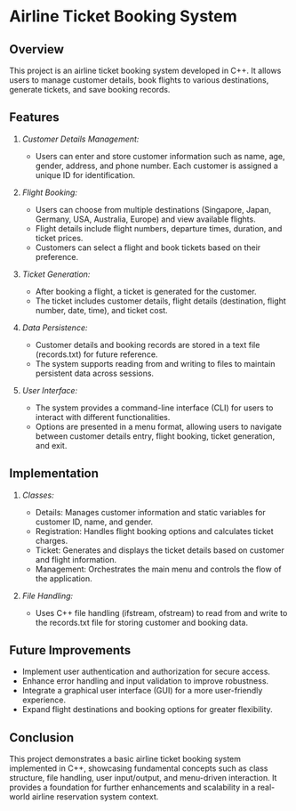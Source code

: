 # Airline Ticket Booking System
## Overview
This project is an airline ticket booking system developed in C++. It allows users to manage customer details, book flights to various destinations, generate tickets, and save booking records.

## Features
 1. *Customer Details Management:*

    - Users can enter and store customer information such as name, age, gender, address, and phone number.
    Each customer is assigned a unique ID for identification.

 2. *Flight Booking:*
     - Users can choose from multiple destinations (Singapore, Japan, Germany, USA, Australia, Europe) and view available flights.
     - Flight details include flight numbers, departure times, duration, and ticket prices.
     - Customers can select a flight and book tickets based on their preference.
    
3. *Ticket Generation:*

   - After booking a flight, a ticket is generated for the customer.
   - The ticket includes customer details, flight details (destination, flight number, date, time), and ticket cost.

4. *Data Persistence:*

   - Customer details and booking records are stored in a text file (records.txt) for future reference.
   - The system supports reading from and writing to files to maintain persistent data across sessions.

5. *User Interface:*

   - The system provides a command-line interface (CLI) for users to interact with different functionalities.
   - Options are presented in a menu format, allowing users to navigate between customer details entry, flight booking, ticket generation, and exit.

## Implementation
  1. *Classes:*
       - Details: Manages customer information and static variables for customer ID, name, and gender.
      - Registration: Handles flight booking options and calculates ticket charges.
      - Ticket: Generates and displays the ticket details based on customer and flight information.
      - Management: Orchestrates the main menu and controls the flow of the application.

 2. *File Handling:*

     - Uses C++ file handling (ifstream, ofstream) to read from and write to the records.txt file for storing customer and booking data.

## Future Improvements
- Implement user authentication and authorization for secure access.
- Enhance error handling and input validation to improve robustness.
- Integrate a graphical user interface (GUI) for a more user-friendly experience.
- Expand flight destinations and booking options for greater flexibility.
 
## Conclusion
This project demonstrates a basic airline ticket booking system implemented in C++, showcasing fundamental concepts such as class structure, file handling, user input/output, and menu-driven interaction. It provides a foundation for further enhancements and scalability in a real-world airline reservation system context.
